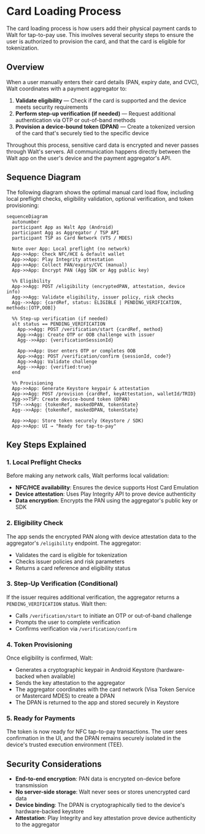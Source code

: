 # Card Loading Process

The card loading process is how users add their physical payment cards to Walt for tap-to-pay use. This involves several security steps to ensure the user is authorized to provision the card, and that the card is eligible for tokenization.

## Overview

When a user manually enters their card details (PAN, expiry date, and CVC), Walt coordinates with a payment aggregator to:

1. **Validate eligibility** — Check if the card is supported and the device meets security requirements
2. **Perform step-up verification (if needed)** — Request additional authentication via OTP or out-of-band methods
3. **Provision a device-bound token (DPAN)** — Create a tokenized version of the card that's securely tied to the specific device

Throughout this process, sensitive card data is encrypted and never passes through Walt's servers. All communication happens directly between the Walt app on the user's device and the payment aggregator's API.

## Sequence Diagram

The following diagram shows the optimal manual card load flow, including local preflight checks, eligibility validation, optional verification, and token provisioning:

```mermaid
sequenceDiagram
  autonumber
  participant App as Walt App (Android)
  participant Agg as Aggregator / TSP API
  participant TSP as Card Network (VTS / MDES)

  Note over App: Local preflight (no network)
  App->>App: Check NFC/HCE & default wallet
  App->>App: Play Integrity attestation
  App->>App: Collect PAN/expiry/CVC (manual)
  App->>App: Encrypt PAN (Agg SDK or Agg public key)

  %% Eligibility
  App->>Agg: POST /eligibility (encryptedPAN, attestation, device info)
  Agg->>Agg: Validate eligibility, issuer policy, risk checks
  Agg-->>App: {cardRef, status: ELIGIBLE | PENDING_VERIFICATION, methods:[OTP,OOB]}

  %% Step-up verification (if needed)
  alt status == PENDING_VERIFICATION
    App->>Agg: POST /verification/start {cardRef, method}
    Agg->>Agg: Create OTP or OOB challenge with issuer
    Agg-->>App: {verificationSessionId}

    App->>App: User enters OTP or completes OOB
    App->>Agg: POST /verification/confirm {sessionId, code?}
    Agg->>Agg: Validate challenge
    Agg-->>App: {verified:true}
  end

  %% Provisioning
  App->>App: Generate Keystore keypair & attestation
  App->>Agg: POST /provision {cardRef, keyAttestation, walletId/TRID}
  Agg->>TSP: Create device-bound token (DPAN)
  TSP-->>Agg: {tokenRef, maskedDPAN, tokenState}
  Agg-->>App: {tokenRef, maskedDPAN, tokenState}

  App->>App: Store token securely (Keystore / SDK)
  App->>App: UI → "Ready for tap-to-pay"
```

## Key Steps Explained

### 1. Local Preflight Checks

Before making any network calls, Walt performs local validation:
- **NFC/HCE availability**: Ensures the device supports Host Card Emulation
- **Device attestation**: Uses Play Integrity API to prove device authenticity
- **Data encryption**: Encrypts the PAN using the aggregator's public key or SDK

### 2. Eligibility Check

The app sends the encrypted PAN along with device attestation data to the aggregator's `/eligibility` endpoint. The aggregator:
- Validates the card is eligible for tokenization
- Checks issuer policies and risk parameters
- Returns a card reference and eligibility status

### 3. Step-Up Verification (Conditional)

If the issuer requires additional verification, the aggregator returns a `PENDING_VERIFICATION` status. Walt then:
- Calls `/verification/start` to initiate an OTP or out-of-band challenge
- Prompts the user to complete verification
- Confirms verification via `/verification/confirm`

### 4. Token Provisioning

Once eligibility is confirmed, Walt:
- Generates a cryptographic keypair in Android Keystore (hardware-backed when available)
- Sends the key attestation to the aggregator
- The aggregator coordinates with the card network (Visa Token Service or Mastercard MDES) to create a DPAN
- The DPAN is returned to the app and stored securely in Keystore

### 5. Ready for Payments

The token is now ready for NFC tap-to-pay transactions. The user sees confirmation in the UI, and the DPAN remains securely isolated in the device's trusted execution environment (TEE).

## Security Considerations

- **End-to-end encryption**: PAN data is encrypted on-device before transmission
- **No server-side storage**: Walt never sees or stores unencrypted card data
- **Device binding**: The DPAN is cryptographically tied to the device's hardware-backed keystore
- **Attestation**: Play Integrity and key attestation prove device authenticity to the aggregator
